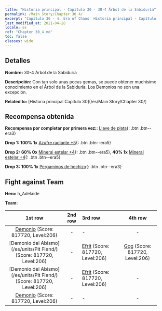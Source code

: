 ```yaml
---
title: "Historia principal - Capítulo 30 - 30-4 Árbol de la Sabiduría"
permalink: /Main Story/Chapter 30_4/
excerpt: "Capítulo 30 - 4. Era of Chaos  Historia principal - Capítulo 30_4. 30-4 Árbol de la Sabiduría"
last_modified_at: 2021-04-28
locale: es
ref: "Chapter 30_4.md"
toc: false
classes: wide
---
```


## Detalles

 **Nombre:** 30-4 Árbol de la Sabiduría

 **Descripción:** Con tan solo unas pocas gemas, se puede obtener muchísimo conocimiento en el Árbol de la Sabiduría. Los Demonios no son una excepción.

 **Related to:** [Historia principal Capítulo 30](/es/Main Story/Chapter 30/)

## Recompensa obtenida

 **Recompensa por completar por primera vez::** [Llave de plata](/ItemsES/con_693/){: .btn .btn--era3}

 **Drop 1:** **100% 1x** [Azufre radiante +5](/ItemsES/mat_99/){: .btn .btn--era5}

 **Drop 2:** **60% 0x** [Mineral estelar +4](/ItemsES/mat_89/){: .btn .btn--era5}, **40% 1x** [Mineral estelar +4](/ItemsES/mat_89/){: .btn .btn--era5}

 **Drop 3:** **100% 1x** [Pergaminos de hechizo](/ItemsES/con_694/){: .btn .btn--era3}


## Fight against Team
 **Hero:** h_Adelaide

 **Team:**


  | 1st row | 2nd row | 3rd row | 4th row |
  |:----:|:----:|:----|:----:|
  | [Demonio](/es/units/Demon/) (Score: 817720, Level:206)  | - | - | - |
  | [Demonio del Abismo](/es/units/Pit Fiend/) (Score: 817720, Level:206)  | - | [Efrit](/es/units/Efreeti/) (Score: 817720, Level:206)  | [Gog](/es/units/Gog/) (Score: 817720, Level:206)  |
  | [Demonio del Abismo](/es/units/Pit Fiend/) (Score: 817720, Level:206)  | - | [Efrit](/es/units/Efreeti/) (Score: 817720, Level:206)  | - |
  | [Demonio](/es/units/Demon/) (Score: 817720, Level:206)  | - | - | - |


